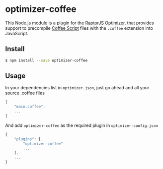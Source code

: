 optimizer-coffee
==============

This Node.js module is a plugin for the [RaptorJS Optimizer](https://github.com/raptorjs/optimizer), that provides support to precompile [Coffee Script](https://github.com/jashkenas/coffeescript) files with the `.coffee` extension into JavaScript.

## Install

```sh
$ npm install --save optimizer-coffee
```


## Usage

In your dependencies list in `optimizer.json`, just go ahead and all your source .coffee files
```js
[
    "main.coffee",
    ...
]
```
And add `optimizer-coffee` as the required plugin in `optimizer-config.json`

```js
{
	"plugins": [
	    "optimizer-coffee"
	    ...
	],
	...
}
```
